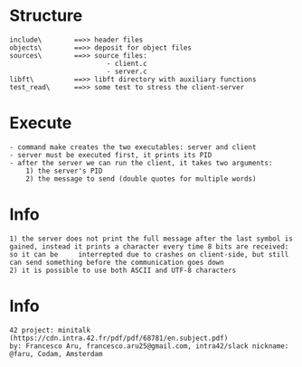 # Structure
    include\        ==>> header files
    objects\        ==>> deposit for object files
    sources\        ==>> source files:
                            - client.c
                            - server.c
    libft\          ==>> libft directory with auxiliary functions
    test_read\      ==>> some test to stress the client-server

# Execute
    - command make creates the two executables: server and client
    - server must be executed first, it prints its PID
    - after the server we can run the client, it takes two arguments:
        1) the server's PID
        2) the message to send (double quotes for multiple words)

# Info
    1) the server does not print the full message after the last symbol is gained, instead it prints a character every time 8 bits are received: so it can be     interrepted due to crashes on client-side, but still can send something before the communication goes down
    2) it is possible to use both ASCII and UTF-8 characters

# Info
    42 project: minitalk (https://cdn.intra.42.fr/pdf/pdf/68781/en.subject.pdf)
    by: Francesco Aru, francesco.aru25@gmail.com, intra42/slack nickname: @faru, Codam, Amsterdam